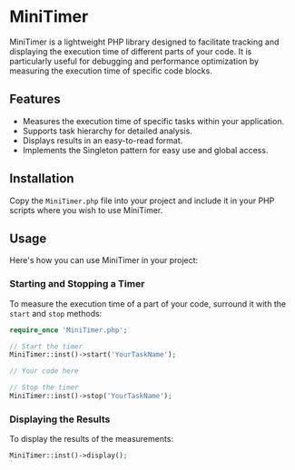 # MiniTimer

MiniTimer is a lightweight PHP library designed to facilitate tracking and displaying the execution time of different parts of your code. It is particularly useful for debugging and performance optimization by measuring the execution time of specific code blocks.

## Features

- Measures the execution time of specific tasks within your application.
- Supports task hierarchy for detailed analysis.
- Displays results in an easy-to-read format.
- Implements the Singleton pattern for easy use and global access.

## Installation

Copy the `MiniTimer.php` file into your project and include it in your PHP scripts where you wish to use MiniTimer.

## Usage

Here's how you can use MiniTimer in your project:

### Starting and Stopping a Timer

To measure the execution time of a part of your code, surround it with the `start` and `stop` methods:

```php
require_once 'MiniTimer.php';

// Start the timer
MiniTimer::inst()->start('YourTaskName');

// Your code here

// Stop the timer
MiniTimer::inst()->stop('YourTaskName');
```

### Displaying the Results
To display the results of the measurements:

```php
MiniTimer::inst()->display();
`